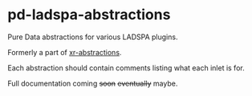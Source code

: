 # pd-ladspa-abstractions

Pure Data abstractions for various LADSPA plugins.

Formerly a part of [xr-abstractions](https://github.com/defaultxr/xr-abstractions).

Each abstraction should contain comments listing what each inlet is for.

Full documentation coming ~~soon~~ ~~eventually~~ maybe.
